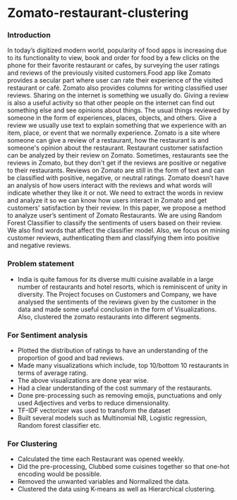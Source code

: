 # Zomato-restaurant-clustering

### Introduction 
In today’s digitized modern world, popularity of food apps is increasing due to its functionality to view, book and order for food by a few clicks on the phone for their favorite restaurant or cafes, by surveying the user ratings and reviews of the previously visited customers.Food app like Zomato provides a secular part where user can rate their experience of the visited restaurant or café. Zomato also provides columns for writing classified user reviews. Sharing on the internet is something we usually do. Giving a review is also a useful activity so that other people on the internet can find out something else and see opinions about things. The usual things reviewed by someone in the form of experiences, places, objects, and others. Give a review we usually use text to explain something that we experience with an item, place, or event that we normally experience. Zomato is a site where someone can give a review of a restaurant, how the restaurant is and someone's opinion about the restaurant. Restaurant customer satisfaction can be analyzed by their review on Zomato. Sometimes, restaurants see the reviews in Zomato, but they don't get if the reviews are positive or negative to their restaurants. Reviews on Zomato are still in the form of text and can be classified with positive, negative, or neutral ratings. Zomato doesn’t have an analysis of how users interact with the reviews and what words will indicate whether they like it or not. We need to extract the words in review and analyze it so we can know how users interact in Zomato and get customers' satisfaction by their review. In this paper, we propose a method to analyze user’s sentiment of Zomato Restaurants. We are using Random Forest Classifier to classify the sentiments of users based on their review. We also find words that affect the classifier model. Also, we focus on mining customer reviews, authenticating them and classifying them into positive and negative reviews.

### Problem statement 
- India is quite famous for its diverse multi cuisine available in a large number of restaurants and hotel resorts, which is reminiscent of unity in diversity. The Project focuses on Customers and Company, we have analysed the sentiments of the reviews given by the customer in the data and made some useful conclusion in the form of Visualizations. Also, clustered the zomato restaurants into different segments.

### For Sentiment analysis
- Plotted the distribution of ratings to have an understanding of the proportion of good and bad reviews.
- Made many visualizations which include, top 10/bottom 10 restaurants in terms of average rating.
- The above visualizations are done year wise.
- Had a clear understanding of the cost summary of the restaurants.
- Done pre-processing such as removing emojis, punctuations and only used Adjectives and verbs to reduce dimensionality.
- TF-IDF vectorizer was used to transform the dataset
- Built several models such as Multinomial NB, Logistic regression, Random forest classifier etc.

### For Clustering
- Calculated the time each Restaurant was opened weekly.
- Did the pre-processing, Clubbed some cuisines together so that one-hot encoding would be possible.
- Removed the unwanted variables and Normalized the data.
- Clustered the data using K-means as well as Hierarchical clustering.
